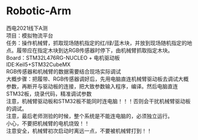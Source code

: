 # Robotic-Arm         
西电2021线下A测       
项目：模拟物流平台        
任务：操作机械臂，抓取现场随机指定的红/绿/蓝木块，并放到现场随机指定的地点。履带应在指定木块到达RGB传感器时停下，由机械臂抓取指定木块。        
Board：STM32L476RG-NUCLEO + 电机驱动板        
IDE:Keil5+STM32CubeMX        
RGB传感器和机械臂的数据需要结合现场实际调试           
大概步骤：把履带、RGB传感器调好后，先用电脑直连机械臂驱动板去调试大概参数，再断开与驱动板的连接，把大致参数输入程序，编译。然后电脑直连STM32板，烧录代码，精准调试参数               
注意，机械臂驱动板和STM32板不能同时连电脑！！！否则会干扰机械臂驱动板的调试。                
注意，最后老师测验的时候，整个系统是不能连电脑的，必须独立运行。           
小心，不要把机械臂的电机烧毁！！       
注意安全，机械臂初次启动时离远一点，不要被机械臂打到！！         

